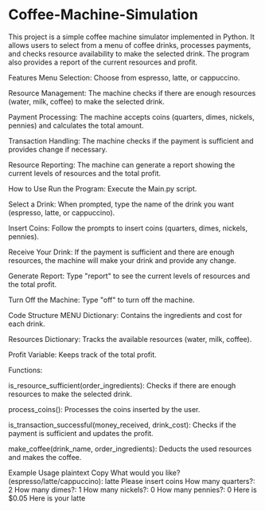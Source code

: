 # Coffee-Machine-Simulation

This project is a simple coffee machine simulator implemented in Python. It allows users to select from a menu of coffee drinks, processes payments, and checks resource availability to make the selected drink. The program also provides a report of the current resources and profit.

Features
Menu Selection: Choose from espresso, latte, or cappuccino.

Resource Management: The machine checks if there are enough resources (water, milk, coffee) to make the selected drink.

Payment Processing: The machine accepts coins (quarters, dimes, nickels, pennies) and calculates the total amount.

Transaction Handling: The machine checks if the payment is sufficient and provides change if necessary.

Resource Reporting: The machine can generate a report showing the current levels of resources and the total profit.

How to Use
Run the Program: Execute the Main.py script.

Select a Drink: When prompted, type the name of the drink you want (espresso, latte, or cappuccino).

Insert Coins: Follow the prompts to insert coins (quarters, dimes, nickels, pennies).

Receive Your Drink: If the payment is sufficient and there are enough resources, the machine will make your drink and provide any change.

Generate Report: Type "report" to see the current levels of resources and the total profit.

Turn Off the Machine: Type "off" to turn off the machine.

Code Structure
MENU Dictionary: Contains the ingredients and cost for each drink.

Resources Dictionary: Tracks the available resources (water, milk, coffee).

Profit Variable: Keeps track of the total profit.

Functions:

is_resource_sufficient(order_ingredients): Checks if there are enough resources to make the selected drink.

process_coins(): Processes the coins inserted by the user.

is_transaction_successful(money_received, drink_cost): Checks if the payment is sufficient and updates the profit.

make_coffee(drink_name, order_ingredients): Deducts the used resources and makes the coffee.

Example Usage
plaintext
Copy
What would you like? (espresso/latte/cappuccino): latte
Please insert coins
How many quarters?: 2
How many dimes?: 1
How many nickels?: 0
How many pennies?: 0
Here is $0.05
Here is your latte

